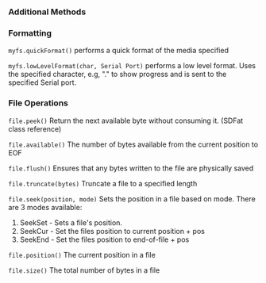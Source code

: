 ### Additional Methods

### Formatting

```myfs.quickFormat()``` performs a quick format of the media specified

```myfs.lowLevelFormat(char, Serial Port)``` performs a low level format.  Uses the specified character, e.g, "." to show progress and is sent to the specified Serial port.

### File Operations

```file.peek()``` Return the next available byte without consuming it. (SDFat class reference)

```file.available()``` The number of bytes available from the current position to EOF 

```file.flush()``` Ensures that any bytes written to the file are physically saved

```file.truncate(bytes)``` Truncate a file to a specified length

```file.seek(position, mode)``` Sets the position in a file based on mode. There are 3 modes available:

1. SeekSet - Sets a file's position.
2. SeekCur - Set the files position to current position + pos
3. SeekEnd - Set the files position to end-of-file + pos

```file.position()``` The current position in a file

```file.size()``` The total number of bytes in a file 


